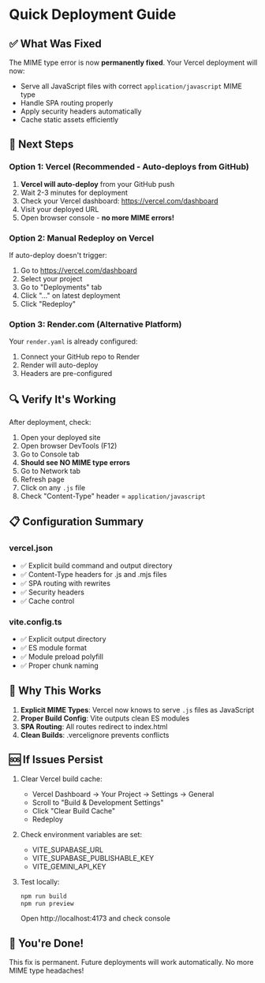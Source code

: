 # Quick Deployment Guide

## ✅ What Was Fixed

The MIME type error is now **permanently fixed**. Your Vercel deployment will now:

- Serve all JavaScript files with correct `application/javascript` MIME type
- Handle SPA routing properly
- Apply security headers automatically
- Cache static assets efficiently

## 🚀 Next Steps

### Option 1: Vercel (Recommended - Auto-deploys from GitHub)

1. **Vercel will auto-deploy** from your GitHub push
2. Wait 2-3 minutes for deployment
3. Check your Vercel dashboard: https://vercel.com/dashboard
4. Visit your deployed URL
5. Open browser console - **no more MIME errors!**

### Option 2: Manual Redeploy on Vercel

If auto-deploy doesn't trigger:

1. Go to https://vercel.com/dashboard
2. Select your project
3. Go to "Deployments" tab
4. Click "..." on latest deployment
5. Click "Redeploy"

### Option 3: Render.com (Alternative Platform)

Your `render.yaml` is already configured:

1. Connect your GitHub repo to Render
2. Render will auto-deploy
3. Headers are pre-configured

## 🔍 Verify It's Working

After deployment, check:

1. Open your deployed site
2. Open browser DevTools (F12)
3. Go to Console tab
4. **Should see NO MIME type errors**
5. Go to Network tab
6. Refresh page
7. Click on any `.js` file
8. Check "Content-Type" header = `application/javascript`

## 📋 Configuration Summary

### vercel.json

- ✅ Explicit build command and output directory
- ✅ Content-Type headers for .js and .mjs files
- ✅ SPA routing with rewrites
- ✅ Security headers
- ✅ Cache control

### vite.config.ts

- ✅ Explicit output directory
- ✅ ES module format
- ✅ Module preload polyfill
- ✅ Proper chunk naming

## 🎯 Why This Works

1. **Explicit MIME Types**: Vercel now knows to serve `.js` files as JavaScript
2. **Proper Build Config**: Vite outputs clean ES modules
3. **SPA Routing**: All routes redirect to index.html
4. **Clean Builds**: .vercelignore prevents conflicts

## 🆘 If Issues Persist

1. Clear Vercel build cache:
   - Vercel Dashboard → Your Project → Settings → General
   - Scroll to "Build & Development Settings"
   - Click "Clear Build Cache"
   - Redeploy

2. Check environment variables are set:
   - VITE_SUPABASE_URL
   - VITE_SUPABASE_PUBLISHABLE_KEY
   - VITE_GEMINI_API_KEY

3. Test locally:
   ```bash
   npm run build
   npm run preview
   ```
   Open http://localhost:4173 and check console

## 🎉 You're Done!

This fix is permanent. Future deployments will work automatically.
No more MIME type headaches!
